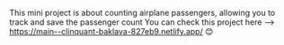 This mini project is about counting airplane passengers, allowing you to track and save the passenger count
You can check this project here --> https://main--clinquant-baklava-827eb9.netlify.app/
😊
